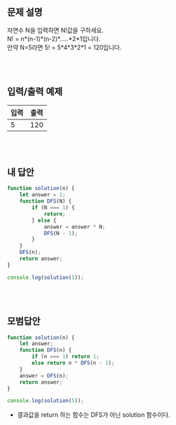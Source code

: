## 문제 설명

자연수 N을 입력하면 N!값을 구하세요.</br>
N! = n\*(n-1)\*(n-2)\*.....\*2\*1입니다.</br>
만약 N=5라면 5! = 5\*4\*3\*2\*1 = 120입니다.

<br>
<br>

## 입력/출력 예제

| 입력 | 출력 |
| ---- | ---- |
| 5    | 120  |

<br>
<br>

## 내 답안

```js
function solution(n) {
    let answer = 1;
    function DFS(N) {
        if (N === 1) {
            return;
        } else {
            answer = answer * N;
            DFS(N - 1);
        }
    }
    DFS(n);
    return answer;
}

console.log(solution(5));
```

<br>
<br>

## 모범답안

```js
function solution(n) {
    let answer;
    function DFS(n) {
        if (n === 1) return 1;
        else return n * DFS(n - 1);
    }
    answer = DFS(n);
    return answer;
}

console.log(solution(5));
```

-   결과값을 return 하는 함수는 DFS가 아닌 solution 함수이다.
